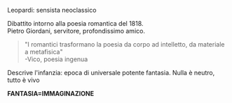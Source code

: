Leopardi: sensista neoclassico  
  
Dibattito intorno alla poesia romantica del 1818.  
Pietro Giordani, servitore, profondissimo amico.  
  
  
>"I romantici trasformano la poesia da corpo ad intelletto, da materiale a metafisica"  
>-Vico, poesia ingenua  
  
Descrive l'infanzia: epoca di universale potente fantasia. Nulla è neutro, tutto è vivo  
			  
  
**FANTASIA=IMMAGINAZIONE**  
